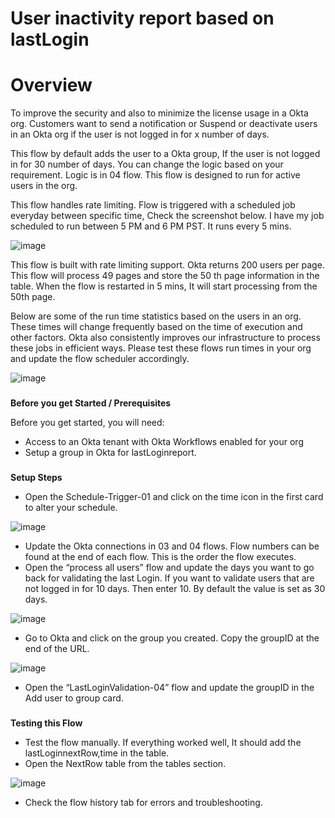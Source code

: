
# User inactivity report based on lastLogin


# Overview

To improve the security and also to minimize the license usage in a Okta org. Customers want to send a notification or Suspend or deactivate users in an Okta org if the user is not logged in for x number of days.

This flow by default adds the user to a Okta group, If the user is not logged in for 30 number of days. You can change the logic based on your requirement. Logic is in 04 flow. This flow is designed to run for active users in the org.

This flow handles rate limiting. Flow is triggered with a scheduled job everyday between specific time, Check the screenshot below. I have my job scheduled to run between 5 PM and 6 PM PST. It runs every 5 mins. 

![image](https://user-images.githubusercontent.com/14205843/92412898-8dd50d00-f102-11ea-9d49-16d46f9bf2be.png)


This flow is built with rate limiting support. Okta returns 200 users per page. This flow will process 49 pages and store the 50 th page information in the table. When the flow is restarted in 5 mins, It will start processing from the 50th page.

Below are some of the run time statistics based on the users in an org. These times will change frequently based on the time of execution and other factors. Okta also consistently improves our infrastructure to process these jobs in efficient ways. Please test these flows run times in your org and update the flow scheduler accordingly.

![image](https://user-images.githubusercontent.com/14205843/92412923-af35f900-f102-11ea-84bc-8372b4061edc.png)


### 
**Before you get Started / Prerequisites**

Before you get started, you will need:



*   Access to an Okta tenant with Okta Workflows enabled for your org
*   Setup a group in Okta for lastLoginreport.

### 
**Setup Steps**

*   Open the Schedule-Trigger-01 and click on the time icon in the first card to alter your schedule.

![image](https://user-images.githubusercontent.com/14205843/92412967-db517a00-f102-11ea-98f7-be7b7be37f51.png)


*   Update the Okta connections in 03 and 04 flows. Flow numbers can be found at the end of each flow. This is the order the flow executes.
*   Open the “process all users” flow and update the days you want to go back for validating the last Login. If you want to validate users that are not logged in for 10 days. Then enter 10. By default the value is set as 30 days.

![image](https://user-images.githubusercontent.com/14205843/92413011-089e2800-f103-11ea-996b-229fe1be521f.png)


*   Go to Okta and click on the group you created. Copy the groupID at the end of the URL.

![image](https://user-images.githubusercontent.com/14205843/92413044-2a97aa80-f103-11ea-93f2-4366865d1aa5.png)

*   Open the “LastLoginValidation-04” flow and update the groupID in the Add user to group card.

### 
**Testing this Flow**

*   Test the flow manually. If everything worked well, It should add the lastLoginnextRow,time in the table. 
*   Open the NextRow table from the tables section.

![image](https://user-images.githubusercontent.com/14205843/92413091-54e96800-f103-11ea-8604-7ba40a43afda.png)

*   Check the flow history tab for errors and troubleshooting.
